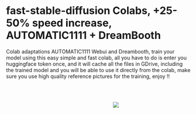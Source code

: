 # fast-stable-diffusion Colabs, +25-50% speed increase, AUTOMATIC1111 + DreamBooth
Colab adaptations AUTOMATIC1111 Webui and Dreambooth, train your model using this easy simple and fast colab, all you have to do is enter you huggingface token once, and it will cache all the files in GDrive, including the trained model and you will be able to use it directly from the colab, make sure you use high quality reference pictures for the training, enjoy !!
 
 
<center><b>&nbsp;&nbsp;	&nbsp;	&nbsp;	&nbsp;	&nbsp;&nbsp;	&nbsp;	&nbsp;	&nbsp;	&nbsp;&nbsp;	&nbsp;	&nbsp;	&nbsp;	&nbsp;&nbsp;	&nbsp;	&nbsp;	&nbsp;	&nbsp;&nbsp;	&nbsp;	&nbsp;	&nbsp;	&nbsp;&nbsp;	&nbsp;	&nbsp; &nbsp;&nbsp;&nbsp;&nbsp;&nbsp;&nbsp;&nbsp;&nbsp;&nbsp;&nbsp;&nbsp;&nbsp;&nbsp;&nbsp;&nbsp;&nbsp;&nbsp;&nbsp;&nbsp;&nbsp;&nbsp;&nbsp;&nbsp;&nbsp;&nbsp;&nbsp;&nbsp;&nbsp;&nbsp;&nbsp;&nbsp;&nbsp;&nbsp;&nbsp;&nbsp;&nbsp;&nbsp;
 
<br>&nbsp;&nbsp;&nbsp;&nbsp;&nbsp;&nbsp;&nbsp;&nbsp;&nbsp;&nbsp;&nbsp;&nbsp;&nbsp;&nbsp;&nbsp;&nbsp;&nbsp;&nbsp;&nbsp;&nbsp;&nbsp;&nbsp;&nbsp;&nbsp;&nbsp;&nbsp;&nbsp;&nbsp;&nbsp;&nbsp;&nbsp;&nbsp;&nbsp;&nbsp;&nbsp;&nbsp;&nbsp;&nbsp;&nbsp;&nbsp;&nbsp;
<a href="https://colab.research.google.com/github/TheLastBen/fast-stable-diffusion/blob/main/fast_stable_diffusion_AUTOMATIC1111.ipynb">
<img src='https://github.com/TheLastBen/fast-stable-diffusion/raw/main/Dreambooth/1.jpg'></a>&nbsp;&nbsp;&nbsp;&nbsp;&nbsp;&nbsp;&nbsp;&nbsp;&nbsp;&nbsp;&nbsp;&nbsp;&nbsp;

